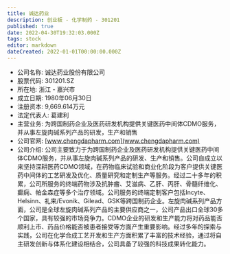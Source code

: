 ```yaml
---
title: 诚达药业
description: 创业板 - 化学制药 - 301201
published: true
date: 2022-04-30T19:32:03.000Z
tags: stock
editor: markdown
dateCreated: 2022-01-01T00:00:00.000Z
---
```


- 公司名称: 诚达药业股份有限公司
- 股票代码: 301201.SZ
- 所在地: 浙江 - 嘉兴市
- 成立日期: 1980年06月30日
- 注册资本: 9,669.614万元
- 法定代表人: 葛建利
- 主营业务: 为跨国制药企业及医药研发机构提供关键医药中间体CDMO服务，并从事左旋肉碱系列产品的研发，生产和销售
- 公司官网: [www.chengdapharm.com](www.chengdapharm.com)
- 公司介绍: 公司主要致力于为跨国制药企业及医药研发机构提供关键医药中间体CDMO服务，并从事左旋肉碱系列产品的研发、生产和销售。公司自成立以来坚持深耕医药CDMO领域，在药物临床试验和商业化阶段为客户提供关键医药中间体的工艺研发及优化、质量研究和定制生产等服务。经过二十多年的积累，公司所服务的终端药物涉及抗肿瘤、艾滋病、乙肝、丙肝、骨髓纤维化、癫痫、帕金森症等多个治疗领域。公司服务的终端定制客户包括Incyte、Helsinn、礼来/Evonik、Gilead、GSK等跨国制药企业。左旋肉碱系列产品方面，公司是全球左旋肉碱系列产品的主要供应商之一，公司产品出口全球30多个国家，具有较强的市场竞争力。CDMO企业的研发和生产能力将对药品能否顺利上市、药品价格能否被患者接受等方面产生重要影响。经过多年的探索与实践，公司在化学合成工艺开发和生产方面积累了丰富的技术经验，通过将自主研发创新与体系化建设相结合，公司具备了较强的科技成果转化能力。


